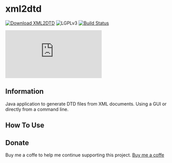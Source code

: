 # xml2dtd


[![Download XML2DTD](https://img.shields.io/sourceforge/dt/xml2dtd.svg)](https://sourceforge.net/projects/xml2dtd/files/latest/download)
![LGPLv3](https://img.shields.io/badge/Licence-LGPLv3-green.svg)
[![Build Status](https://travis-ci.org/dubasdey/xml2dtd.svg?branch=master)](https://travis-ci.org/dubasdey/xml2dtd)

[![Download XML2DTD](https://sourceforge.net/sflogo.php?type=10&group_id=319150)](https://sourceforge.net/p/xml2dtd/)

Information
-----------------------------------------------------------------------------------------

Java application to generate DTD files from XML documents. Using a GUI or directly from a command line.


How To Use	
-----------------------------------------------------------------------------------------


Donate
-----------------------------------------------------------------------------------------
Buy me a coffe to help me continue supporting this project. 
<a href="https://www.paypal.com/cgi-bin/webscr?cmd=_s-xclick&hosted_button_id=EP353VGASGVDN">Buy me a coffe</a>
